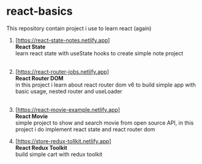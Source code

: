 # react-basics

This repository contain project i use to learn react (again)

1. [https://react-state-notes.netlify.app]  
   **React State**  
    learn react state with useState hooks to create simple note project  
   <br/>

2. [https://react-router-jobs.netlify.app]  
   **React Router DOM**  
    in this project i learn about react router dom v6 to build simple app with basic usage, nested router and useLoader  
   <br/>

3. [https://react-movie-example.netlify.app]  
   **React Movie**  
    simple project to show and search movie from open source API, in this project i do implement react state and react       router dom
   <br/>
4. [https://store-redux-tollkit.netlify.app]  
   **React Redux Toolkit**  
   build simple cart with redux toolkit
   <br/>

